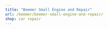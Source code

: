 ```yaml
---
title: "Beemer Small Engine and Repair"
url: /beemer/beemer-small-engine-and-repair/
shop: car repair
---
```

